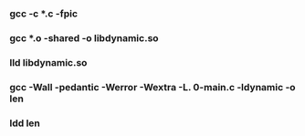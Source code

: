 ### gcc -c  *.c -fpic
### gcc *.o -shared -o libdynamic.so
### lld libdynamic.so
### gcc -Wall -pedantic -Werror -Wextra -L. 0-main.c -ldynamic -o len
### ldd len
